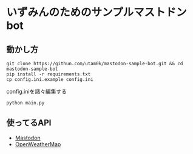 # いずみんのためのサンプルマストドンbot 

## 動かし方

```
git clone https://githun.com/utam0k/mastodon-sample-bot.git && cd mastodon-sample-bot
pip install -r requirements.txt
cp config.ini.example config.ini
```

config.iniを諸々編集する

```
python main.py
```

## 使ってるAPI
- [Mastodon](https://github.com/tootsuite/mastodon/)
- [OpenWeatherMap](https://openweathermap.org/)
